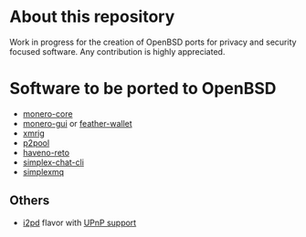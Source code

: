 # About this repository

Work in progress for the creation of OpenBSD ports for privacy and security focused software. Any contribution is highly appreciated.

# Software to be ported to OpenBSD

- [monero-core](https://github.com/monero-project/monero)
- [monero-gui](https://github.com/monero-project/monero-gui) or [feather-wallet](https://github.com/feather-wallet/feather)
- [xmrig](https://github.com/xmrig/xmrig)
- [p2pool](https://github.com/p2pool/p2pool)
- [haveno-reto](https://github.com/retoaccess1/haveno-reto)
- [simplex-chat-cli](https://github.com/simplex-chat/simplex-chat/tree/stable/apps/simplex-chat)
- [simplexmq](https://github.com/simplex-chat/simplexmq)

## Others

- [i2pd](https://github.com/openbsd/ports/tree/master/net/i2pd) flavor with [UPnP support](https://i2pd.readthedocs.io/en/latest/devs/building/unix/)

